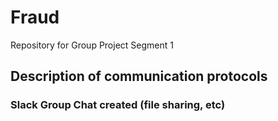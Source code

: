 # Fraud
Repository for Group Project Segment 1

## Description of communication protocols

### Slack Group Chat created (file sharing, etc)
